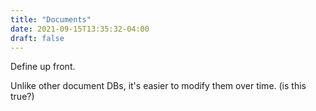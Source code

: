 ```yaml
---
title: "Documents"
date: 2021-09-15T13:35:32-04:00
draft: false
---
```


Define up front.

Unlike other document DBs, it's easier to modify them over time. (is this true?)
